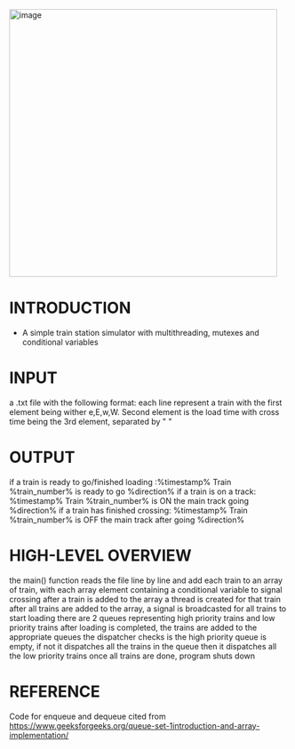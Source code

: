 <img width="482" alt="image" src="https://user-images.githubusercontent.com/63203684/176584528-3cc357d6-08cb-4422-a99d-9a1b056c9c48.png">

# INTRODUCTION

- A simple train station simulator with multithreading, mutexes and conditional variables

# INPUT

a .txt file with the following format:
each line represent a train with the first element being wither e,E,w,W. Second element is the load time with cross time being the 3rd element, separated by " "

# OUTPUT

if a train is ready to go/finished loading :%timestamp% Train %train_number% is ready to go %direction%
if a train is on a track: %timestamp% Train %train_number% is ON the main track going %direction%
if a train has finished crossing: %timestamp% Train %train_number% is OFF the main track after going %direction%

# HIGH-LEVEL OVERVIEW

the main() function reads the file line by line and add each train to an array of train, with each array element containing a conditional variable to signal crossing
after a train is added to the array a thread is created for that train
after all trains are added to the array, a signal is broadcasted for all trains to start loading
there are 2 queues representing high priority trains and low priority trains
after loading is completed, the trains are added to the appropriate queues
the dispatcher checks is the high priority queue is empty, if not it dispatches all the trains in the queue 
then it dispatches all the low priority trains
once all trains are done, program shuts down

# REFERENCE
Code for enqueue and dequeue cited from https://www.geeksforgeeks.org/queue-set-1introduction-and-array-implementation/
